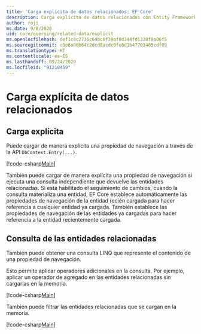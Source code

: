 ```yaml
---
title: 'Carga explícita de datos relacionados: EF Core'
description: Carga explícita de datos relacionados con Entity Framework Core
author: roji
ms.date: 9/8/2020
uid: core/querying/related-data/explicit
ms.openlocfilehash: def1c8c2736c64bc6f39af0d344fd1330f8a06f5
ms.sourcegitcommit: c0e6a00b64c2dcd8acdc0fe6d1b47703405cdf09
ms.translationtype: HT
ms.contentlocale: es-ES
ms.lasthandoff: 09/24/2020
ms.locfileid: "91210459"
---
```

# <a name="explicit-loading-of-related-data"></a>Carga explícita de datos relacionados

## <a name="explicit-loading"></a>Carga explícita

Puede cargar de manera explícita una propiedad de navegación a través de la API `DbContext.Entry(...)`.

[!code-csharp[Main](../../../../samples/core/Querying/RelatedData/Sample.cs#Eager)]

También puede cargar de manera explícita una propiedad de navegación si ejecuta una consulta independiente que devuelve las entidades relacionadas. Si está habilitado el seguimiento de cambios, cuando la consulta materializa una entidad, EF Core establece automáticamente las propiedades de navegación de la entidad recién cargada para hacer referencia a cualquier entidad ya cargada. También establece las propiedades de navegación de las entidades ya cargadas para hacer referencia a la entidad recientemente cargada.

## <a name="querying-related-entities"></a>Consulta de las entidades relacionadas

También puede obtener una consulta LINQ que represente el contenido de una propiedad de navegación.

Esto permite aplicar operadores adicionales en la consulta. Por ejemplo, aplicar un operador de agregado en las entidades relacionadas sin cargarlas en la memoria.

[!code-csharp[Main](../../../../samples/core/Querying/RelatedData/Sample.cs#NavQueryAggregate)]

También puede filtrar las entidades relacionadas que se cargan en la memoria.

[!code-csharp[Main](../../../../samples/core/Querying/RelatedData/Sample.cs#NavQueryFiltered)]

